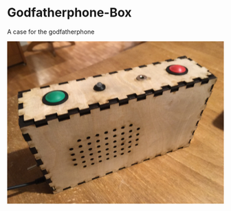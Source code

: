 # Godfatherphone-Box

A case for the godfatherphone


![](https://github.com/besi/godfatherphone-box/blob/master/bigbox/bigbox.jpg?raw=true)